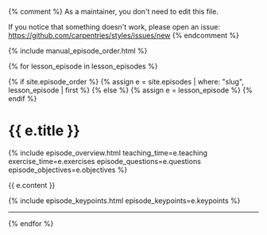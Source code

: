 {% comment %}
As a maintainer, you don't need to edit this file.

If you notice that something doesn't work, please
open an issue: https://github.com/carpentries/styles/issues/new
{% endcomment %}

{% include manual_episode_order.html %}

{% for lesson_episode in lesson_episodes %}

{% if site.episode_order %}
  {% assign e = site.episodes | where: "slug", lesson_episode | first %}
{% else %}
  {% assign e = lesson_episode %}
{% endif %}

<h1 id="{{ e.title | slugify }}" class="maintitle">{{ e.title }}</h1>

{% include episode_overview.html teaching_time=e.teaching exercise_time=e.exercises episode_questions=e.questions episode_objectives=e.objectives %}

{{ e.content }}

{% include episode_keypoints.html episode_keypoints=e.keypoints %}
<hr />
{% endfor %}
